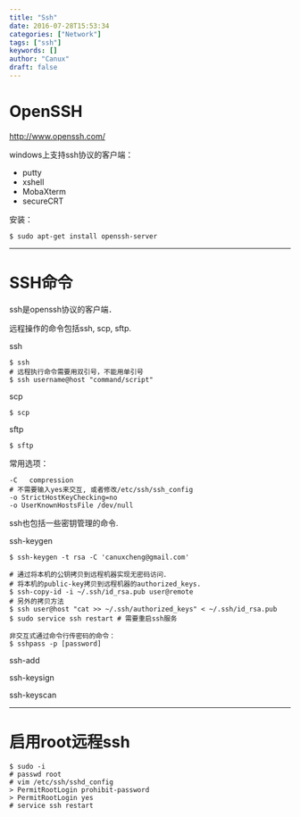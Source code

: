 ```yaml
---
title: "Ssh"
date: 2016-07-28T15:53:34
categories: ["Network"]
tags: ["ssh"]
keywords: []
author: "Canux"
draft: false
---
```


# OpenSSH

<http://www.openssh.com/>

windows上支持ssh协议的客户端：

* putty
* xshell
* MobaXterm
* secureCRT

安装：

    $ sudo apt-get install openssh-server

***

# SSH命令

ssh是openssh协议的客户端．

远程操作的命令包括ssh, scp, sftp.

ssh

    $ ssh
    # 远程执行命令需要用双引号，不能用单引号
    $ ssh username@host "command/script"

scp

    $ scp

sftp

    $ sftp

常用选项：

    -C   compression
    # 不需要输入yes来交互, 或者修改/etc/ssh/ssh_config
    -o StrictHostKeyChecking=no
    -o UserKnownHostsFile /dev/null

ssh也包括一些密钥管理的命令.

ssh-keygen

    $ ssh-keygen -t rsa -C 'canuxcheng@gmail.com'

    # 通过将本机的公钥拷贝到远程机器实现无密码访问．
    # 将本机的public-key拷贝到远程机器的authorized_keys.
    $ ssh-copy-id -i ~/.ssh/id_rsa.pub user@remote
    # 另外的拷贝方法
    $ ssh user@host "cat >> ~/.ssh/authorized_keys" < ~/.ssh/id_rsa.pub
    $ sudo service ssh restart # 需要重启ssh服务

    非交互式通过命令行传密码的命令：
    $ sshpass -p [password]

ssh-add

ssh-keysign

ssh-keyscan

***

# 启用root远程ssh

    $ sudo -i
    # passwd root
    # vim /etc/ssh/sshd_config
    > PermitRootLogin prohibit-password
    > PermitRootLogin yes
    # service ssh restart
